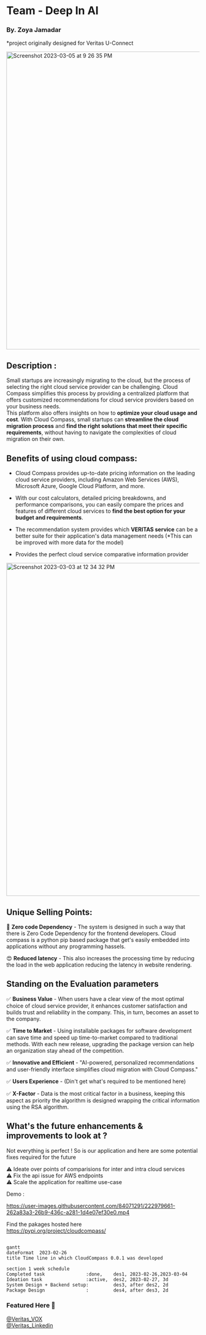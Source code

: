 <h1> Team - Deep In AI </h1>
<h3> By. Zoya Jamadar </h3>

*project originally designed for Veritas U-Connect 

<img width="777" alt="Screenshot 2023-03-05 at 9 26 35 PM" src="https://user-images.githubusercontent.com/84071291/222971334-356327d1-d304-487c-940f-1eb8a0676fe2.png">

<h2> Description : </h2>

Small startups are increasingly migrating to the cloud, but the process of selecting the right cloud service provider can be challenging. Cloud Compass simplifies this process by providing a centralized platform that offers customized recommendations for cloud service providers based on your business needs. <br> 
This platform also offers insights on how to **optimize your cloud usage and cost**. With Cloud Compass, small startups can **streamline the cloud migration process** and **find the right solutions that meet their specific requirements**, without having to navigate the complexities of cloud migration on their own.

<h2> Benefits of using cloud compass: </h2> 

* Cloud Compass provides up-to-date pricing information on the leading cloud service providers, including Amazon Web Services (AWS), Microsoft Azure, Google Cloud Platform, and more.

* With our cost calculators, detailed pricing breakdowns, and performance comparisons, you can easily compare the prices and features of different cloud services to **find the best option for your budget and requirements**.


* The recommendation system provides which **VERITAS service** can be a better suite for their application's data management needs (*This can be improved with more data for the model)


* Provides the perfect cloud service comparative information provider

<img width="869" alt="Screenshot 2023-03-03 at 12 34 32 PM" src="https://user-images.githubusercontent.com/84071291/222972659-e98654fc-4f72-469c-8468-83a46748af1a.png">

<h2> Unique Selling Points: </h2>

🥰 **Zero code Dependency** - The system is designed in such a way that there is Zero Code Dependency for the frontend developers. Cloud compass is a python pip based package that get's easily embedded into applications without any programming hassels.

😍 **Reduced latency** - This also increases the processing time by reducing the load in the web application reducing the latency in website rendering.

<h2>Standing on the Evaluation parameters </h2>

✅ **Business Value** - When users have a clear view of the most optimal choice of cloud service provider, it enhances customer satisfaction and builds trust and reliability in the company. This, in turn, becomes an asset to the company.

✅ **Time to Market** - Using installable packages for software development can save time and speed up time-to-market compared to traditional methods. With each new release, upgrading the package version can help an organization stay ahead of the competition. 

✅ **Innovative and Efficient** - "AI-powered, personalized recommendations and user-friendly interface simplifies cloud migration with Cloud Compass." 

✅ **Users Experience** - (Din't get what's required to be mentioned here)

✅ **X-Factor** - Data is the most critical factor in a business, keeping this aspect as priority the algorithm is designed wrapping the critical information using the RSA algorithm.


<h2> What's the future enhancements & improvements to look at ? </h2>
Not everything is perfect ! So is our application and here are some potential fixes required for the future 

⚠️ Ideate over points of comparisions for inter and intra cloud services <br>
⚠️ Fix the api issue for AWS endpoints <br>
⚠️ Scale the application for realtime use-case <br>


Demo :


https://user-images.githubusercontent.com/84071291/222979661-262a83a3-26b9-436c-a281-1d4e07ef30e0.mp4




Find the pakages hosted here  <br>
https://pypi.org/project/cloudcompass/

```mermaid

gantt
dateFormat  2023-02-26
title Time line in which CloudCompass 0.0.1 was developed 

section 1 week schedule
Completed task               :done,    des1, 2023-02-26,2023-03-04
Ideation task                :active,  des2, 2023-02-27, 3d
System Design + Backend setup:         des3, after des2, 2d
Package Design               :         des4, after des3, 2d

```
<h3>Featured Here 🥳</h3>
<a href="https://vox.veritas.com/t5/Inside-Veritas/Veritas-India-invited-30-college-students-to-the-first-uConnect/ba-p/899494" alt="FEATURED">
 @Veritas_VOX
</a><br>
<a href="https://www.linkedin.com/posts/shbhmkmr_lifeatveritas-teamveritas-illuminate2023-activity-7037711678825803776-ExND?utm_source=share&utm_medium=member_desktop" alt="FEATURED Linkedn">
 @Veritas_Linkedin
</a>


